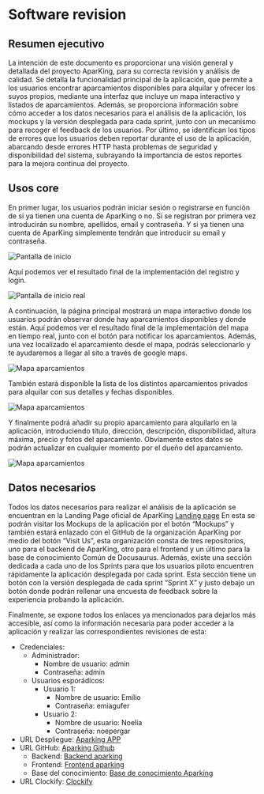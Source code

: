 # Software revision

## Resumen ejecutivo

La intención de este documento es proporcionar una visión general y detallada del proyecto AparKing, para su correcta revisión y análisis de calidad. Se detalla la funcionalidad principal de la aplicación, que permite a los usuarios encontrar aparcamientos disponibles para alquilar y ofrecer los suyos propios, mediante una interfaz que incluye un mapa interactivo y listados de aparcamientos. Además, se proporciona información sobre cómo acceder a los datos necesarios para el análisis de la aplicación, los mockups y la versión desplegada para cada sprint, junto con un mecanismo para recoger el feedback de los usuarios. Por último, se identifican los tipos de errores que los usuarios deben reportar durante el uso de la aplicación, abarcando desde errores HTTP hasta problemas de seguridad y disponibilidad del sistema, subrayando la importancia de estos reportes para la mejora continua del proyecto.

## Usos core

En primer lugar, los usuarios podrán iniciar sesión o registrarse en función de si ya tienen una cuenta de AparKing o no. Si se registran por primera vez introducirán su nombre, apellidos, email y contraseña. Y si ya tienen una cuenta de AparKing simplemente tendrán que introducir su email y contraseña.

![Pantalla de inicio](/img/Pantalla-inicio.png)

Aquí podemos ver el resultado final de la implementación del registro y login.

![Pantalla de inicio real](/img/Pantalla-login.png)

A continuación, la página principal mostrará un mapa interactivo donde los usuarios podrán observar donde hay aparcamientos disponibles y donde están. Aquí podemos ver el resultado final de la implementación del mapa en tiempo real, junto con el botón para notificar los aparcamientos. Además, una vez localizado el aparcamiento desde el mapa, podrás seleccionarlo y te ayudaremos a llegar al sito a través de google maps.

![Mapa aparcamientos](/img/mapa.png)

También estará disponible la lista de los distintos aparcamientos privados para alquilar con sus
detalles y fechas disponibles.

![Mapa aparcamientos](/img/garajes.png)

Y finalmente podrá añadir su propio aparcamiento para alquilarlo en la aplicación, introduciendo título, dirección, descripción, disponibilidad, altura máxima, precio y fotos del aparcamiento.
Obviamente estos datos se podrán actualizar en cualquier momento por el dueño del aparcamiento.

![Mapa aparcamientos](/img/crear-garajes.png)

## Datos necesarios

Todos los datos necesarios para realizar el análisis de la aplicación se encuentran en la Landing Page oficial de AparKing [Landing page](https://aparking-144153767.hubspotpagebuilder.eu/aparking) En esta se podrán visitar los Mockups de la aplicación por el botón “Mockups” y también estará enlazado con el GitHub de la organización AparKing por medio del botón “Visit Us”, esta organización consta de tres repositorios, uno para el backend de AparKing, otro para el frontend y un último para la base de conocimiento Común de Docusaurus. Además, existe una sección dedicada a cada uno de los Sprints para que los usuarios piloto encuentren rápidamente la aplicación desplegada por cada sprint. Esta sección tiene un botón con la versión desplegada de cada sprint “Sprint X” y justo debajo un botón donde podrán rellenar una encuesta de feedback sobre la experiencia probando la aplicación.

Finalmente, se expone todos los enlaces ya mencionados para dejarlos más accesible, así como la
información necesaria para poder acceder a la aplicación y realizar las correspondientes revisiones de
esta:

- Credenciales:
  - Administrador:
    - Nombre de usuario: admin
    - Contraseña: admin
  - Usuarios esporádicos:
    - Usuario 1:
      - Nombre de usuario: Emilio
      - Contraseña: emiagufer
    - Usuario 2:
      - Nombre de usuario: Noelia
      - Contraseña: noepergar
- URL Despliegue: [Aparking APP](https://aparking-frontend.vercel.app/)
- URL GitHub: [Aparking Github](https://github.com/Aparking)
  - Backend: [Backend aparking](https://github.com/Aparking/AparKing_Backend)
  - Frontend: [Frontend aparking](https://github.com/Aparking/AparKing_Frontend)
  - Base del conocimiento: [Base de conocimiento Aparking](https://github.com/Aparking/BaseConocimiento)
- URL Clockify: [Clockify](https://app.clockify.me/shared/65e4d112997a62586a5562e2)
